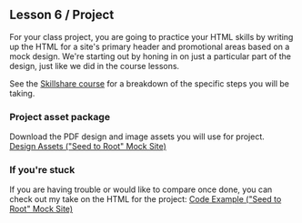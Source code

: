## Lesson 6 / Project

For your class project, you are going to practice your HTML skills by writing up the HTML for a site's primary header and promotional areas based on a mock design. We're starting out by honing in on just a particular part of the design, just like we did in the course lessons.

See the [Skillshare course](https://www.skillshare.com/classes/Become-a-Web-Developer-HTML-Starter-1/828441821) for a breakdown of the specific steps you will be taking.

### Project asset package
Download the PDF design and image assets you will use for project.  
[Design Assets ("Seed to Root" Mock Site)](https://github.com/scottusrobus/become-a-web-developer/raw/master/01-html-starter/06-project/asset-package/seed-to-root-package.zip)

### If you're stuck
If you are having trouble or would like to compare once done, you can check out my take on the HTML for the project:
[Code Example ("Seed to Root" Mock Site)](https://github.com/scottusrobus/become-a-web-developer/blob/master/01-html-starter/06-project/asset-package/index.html)
